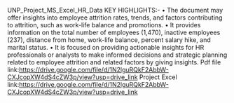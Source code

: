 UNP_Project_MS_Excel_HR_Data
KEY HIGHLIGHTS:-
• The document may offer insights into employee attrition rates, trends, and factors contributing to attrition, such as work-life balance and promotions.
• It provides information on the total number of employees (1,470), inactive employees (237), distance from home, work-life balance, percent salary hike, and marital status.
• It is focused on providing actionable insights for HR professionals or analysts to make informed decisions and strategic planning related to employee attrition and related factors by giving insights.
Pdf file link:https://drive.google.com/file/d/1N2lguRQkF2AbbW-CXJcopXW4dS4cZW3p/view?usp=drive_link
Project Excel link:https://drive.google.com/file/d/1N2lguRQkF2AbbW-CXJcopXW4dS4cZW3p/view?usp=drive_link

